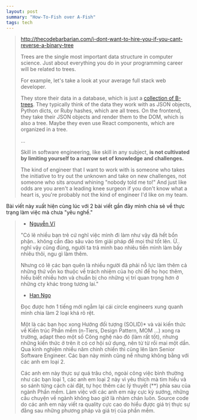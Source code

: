```yaml
---
layout: post
summary: "How-To-Fish over A-Fish"
tags: tech
---
```

> http://thecodebarbarian.com/i-dont-want-to-hire-you-if-you-cant-reverse-a-binary-tree
>
> Trees are the single most important data structure in computer science.
> Just about everything you do in your programming career will be related to trees.
>
> For example, let's take a look at your average full stack web developer.
>
> They store their data in a database, which is just a [collection of B-trees](https://en.wikipedia.org/wiki/B-tree#Advantages_of_B-tree_usage_for_databases). They typically think of the data they work with as JSON objects, Python dicts, or Ruby hashes, which are all trees. On the frontend, they take their JSON objects and render them to the DOM, which is also a tree. Maybe they even use React components, which are organized in a tree.
>
> ...
>
> Skill in software engineering, like skill in any subject, **is not cultivated by limiting yourself to a narrow set of knowledge and challenges.**
>
> The kind of engineer that I want to work with is someone who takes the initiative to try out the unknown and take on new challenges, not someone who sits around whining "nobody told me to!" And just like odds are you aren't a leading knee surgeon if you don't know what a heart is, you're probably not the kind of engineer I'd like on my team.

Bài viết này xuất hiện cùng lúc với 2 bài viết gần đây mình chia sẻ về thực trạng làm việc mà chưa "yêu nghề."

> - [Nguyễn Vĩ](https://www.facebook.com/babubu/posts/10209772794383597)
>
> "Có lẽ nhiều bạn trẻ cứ nghĩ việc mình đi làm như vậy đã hết bổn phận.. không cần đào sâu vào tìm giải pháp để mọi thứ tốt lên. Ừ.. nghĩ vậy cũng đúng, người ta trả mình bao nhiêu tiền mình làm bấy nhiêu thôi, ngu gì làm thêm.
>
> Nhưng có lẽ các bạn quên là nhiều người đã phải nỗ lực làm thêm cả những thứ vốn ko thuộc về trách nhiệm của họ chỉ để họ học thêm, hiểu biết nhiều hơn và chuẩn bị cho những vị trí quan trọng hơn ở những cty khác trong tương lai."
> 
> - [Han Ngo](https://www.facebook.com/nntruonghan/posts/1129774767044238)
>
> Đọc được hơn 1 tiếng mới ngẫm lại cái circle engineers xung quanh mình chia làm 2 loại khá rõ rệt.
> 
> Một là các bạn học xong Hướng đối tượng (SOLID)* và vài kiến thức về Kiến trúc Phần mềm (n-Tiers, Design Pattern, MOM ...) xong ra trường, adapt theo một số Công nghệ nào đó (làm rất tốt), nhưng những kiến thức ở trên ít có cơ hội sử dụng, nên từ từ rồi mai một dần. Qua kinh nghiệm nhiều năm chinh chiến thì cũng lên làm Senior Software Engineer. Các bạn này mình cũng nể nhưng không bằng với các anh em loại 2.
>
> Các anh em này thực sự quá trâu chó, ngoài công việc bình thường như các bạn loại 1, các anh em loại 2 này vì yêu thích mà tìm hiểu và so sánh từng cách cài đặt, tự học thêm các lý thuyết (**) phía sau của ngành Phần mềm. Làm việc với các anh em này cực kỳ sướng, những câu chuyện về ngành không bao giờ là nhàm chán luôn. Source code do các anh em này viết ra quality cực cao do hiểu được giá trị thực sự đằng sau những phương pháp và giá trị của phần mềm.

